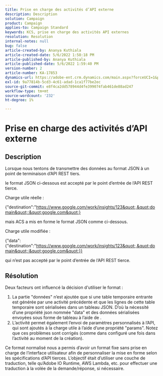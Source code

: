 ```yaml
---
title: Prise en charge des activités d’API externe
description: Description
solution: Campaign
product: Campaign
applies-to: Campaign Standard
keywords: KCS, prise en charge des activités API externes
resolution: Resolution
internal-notes: null
bug: false
article-created-by: Ananya Kuthiala
article-created-date: 5/6/2022 1:58:18 PM
article-published-by: Ananya Kuthiala
article-published-date: 5/6/2022 1:59:40 PM
version-number: 2
article-number: KA-17853
dynamics-url: https://adobe-ent.crm.dynamics.com/main.aspx?forceUCI=1&pagetype=entityrecord&etn=knowledgearticle&id=b26efb8f-44cd-ec11-a7b5-0022480b639b
exl-id: 9a77814b-5cd3-4c61-adad-1ca1f77be2ec
source-git-commit: e8f4ca2dd578944d4fe399074fab461de88ad247
workflow-type: tm+mt
source-wordcount: '232'
ht-degree: 1%

---
```


# Prise en charge des activités d’API externe

## Description


Lorsque nous tentons de transmettre des données au format JSON à un point de terminaison d’API REST tiers.

le format JSON ci-dessous est accepté par le point d’entrée de l’API REST tierce.

Charge utile réelle :

{&quot;destination&quot;:&quot;https://www.google.com/work/insights/123&quot;,&quot;domain&quot;:&quot;google.com&quot;}

mais ACS a mis en forme le format JSON comme ci-dessous.

Charge utile modifiée :

{&quot;data&quot;:{&quot;destination&quot;:&quot;https://www.google.com/work/insights/123&quot;,&quot;domain&quot;:&quot;google.com&quot;}}

qui n’est pas accepté par le point d’entrée de l’API REST tierce.


## Résolution


Deux facteurs ont influencé la décision d&#39;utiliser le format :

1. La partie &quot;données&quot; n’est ajoutée que si une table temporaire entrante est générée par une activité précédente et que les lignes de cette table temporaire sont sérialisées dans un tableau JSON. D’où la nécessité d’une propriété json nommée &quot;data&quot; et des données sérialisées envoyées sous forme de tableau à l’aide de .
2. L’activité permet également l’envoi de paramètres personnalisés à l’API, qui sont ajoutés à la charge utile à l’aide d’une propriété &quot;params&quot;. Notez que ces problèmes sont corrigés (comme dans configuré une fois dans l’activité au moment de la création).


Ce format normalisé nous a permis d’avoir un format fixe sans prise en charge de l’interface utilisateur afin de personnaliser la mise en forme selon les spécifications d’API tierces. L’objectif était d’utiliser une couche de traduction, telle qu’Adobe IO Runtime, AWS Lambda, etc. pour effectuer une traduction à la volée de la demande/réponse, si nécessaire.
